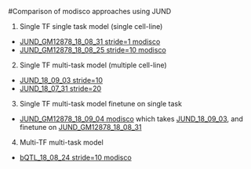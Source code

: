 #Comparison of modisco approaches using JUND 
1. Single TF single task model (single cell-line) 
- [JUND_GM12878_18_08_31 stride=1 modisco](../JUND_GM12878_18_08_31/modisco.run1/tfmodisco-visualization-JUND-GM12878.ipynb)
- [JUND_GM12878_18_08_25 stride=10 modisco](../JUND_GM12878_18_08_25/modisco.run1/tfmodisco-visualization-JUND-GM12878.ipynb)
2. Single TF multi-task model (multiple cell-line)
- [JUND_18_09_03 stride=10](../JUND_18_09_03)
- [JUND_18_07_31 stride=20](../JUND_18_07_31)
3. Single TF multi-task model finetune on single task 
- [JUND_GM12878_18_09_04 modisco](modisco.run1/tfmodisco-visualization-JUND-GM12878.ipynb) which takes [JUND_18_09_03](../JUND_18_09_03), and finetune on [JUND_GM12878_18_08_31](../JUND_GM12878_18_08_31) 
4. Multi-TF multi-task model 
- [bQTL_18_08_24 stride=10 modisco](../../bQTL/bQTL_18_08_24/modisco.run2/tfmodisco-visualization-bQTL-GM12878.ipynb)
